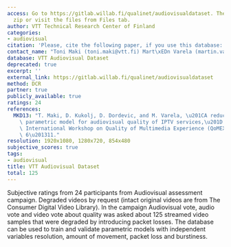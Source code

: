 ```yaml
---
access: Go to https://gitlab.willab.fi/qualinet/audiovisualdataset. Then select Download
  zip or visit the files from Files tab.
author: VTT Technical Research Center of Finland
categories:
- audiovisual
citation: 'Please, cite the following paper, if you use this database: [MKD13]'
contact_name: "Toni Maki (toni.maki@vtt.fi) Mart\xEDn Varela (martin.varela@vtt.fi)"
database: VTT Audiovisual Dataset
deprecated: true
excerpt: ''
external_link: https://gitlab.willab.fi/qualinet/audiovisualdataset
method: DCR
partner: true
publicly_available: true
ratings: 24
references:
  MKD13: "T. Maki, D. Kukolj, D. Dordevic, and M. Varela, \u201CA reduced-reference\
    \ parametric model for audiovisual quality of IPTV services,\u201D in 2013 Fifth\
    \ International Workshop on Quality of Multimedia Experience (QoMEX), 2013, pp.\
    \ 6\u201311."
resolution: 1920x1080, 1280x720, 854x480
subjective_scores: true
tags:
- audiovisual
title: VTT Audiovisual Dataset
total: 125
---
```


Subjective ratings from 24 participants from Audiovisual assessment campaign. Degraded videos by request (intact original videos are from The Consumer Digital Video Library). In the campaign Audiovisual vote, audio vote and video vote about quality was asked about 125 streamed video samples that were degraded by introducing packet losses. The database can be used to train and validate parametric models with independent variables resolution, amount of movement, packet loss and burstiness.